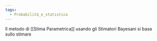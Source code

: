 ```yaml
---
tags:
  - Probabilità_e_statistica
---
```

Il metodo di [[Stima Parametrica]] usando gli Stimatori Bayesani si basa sullo stimare 